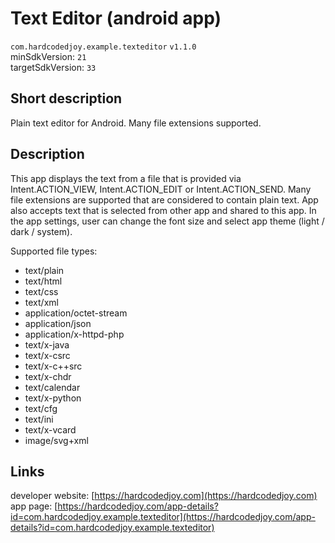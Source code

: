 # Text Editor (android app)

<code>com.hardcodedjoy.example.texteditor</code> <code>v1.1.0</code><br/>
minSdkVersion: <code>21</code><br/>
targetSdkVersion: <code>33</code><br/>

## Short description

Plain text editor for Android. Many file extensions supported.


## Description

This app displays the text from a file that is provided via Intent.ACTION_VIEW, Intent.ACTION_EDIT or Intent.ACTION_SEND. Many file extensions are supported that are considered to contain plain text. App also accepts text that is selected from other app and shared to this app. In the app settings, user can change the font size and select app theme (light / dark / system).

Supported file types:
- text/plain
- text/html
- text/css
- text/xml
- application/octet-stream
- application/json
- application/x-httpd-php
- text/x-java
- text/x-csrc
- text/x-c++src
- text/x-chdr
- text/calendar
- text/x-python
- text/cfg
- text/ini
- text/x-vcard
- image/svg+xml


## Links

developer website: [https://hardcodedjoy.com](https://hardcodedjoy.com)<br/>
app page: [https://hardcodedjoy.com/app-details?id=com.hardcodedjoy.example.texteditor](https://hardcodedjoy.com/app-details?id=com.hardcodedjoy.example.texteditor)<br/>
